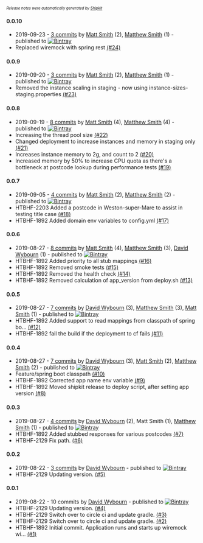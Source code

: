 <sup><sup>*Release notes were automatically generated by [Shipkit](http://shipkit.org/)*</sup></sup>

#### 0.0.10
 - 2019-09-23 - [3 commits](https://github.com/DepartmentOfHealth-htbhf/htbhf-os-places-stub/compare/v0.0.9...v0.0.10) by [Matt Smith](https://github.com/YetAnotherMatt) (2), [Matthew Smith](https://github.com/YetAnotherMatt) (1) - published to [![Bintray](https://img.shields.io/badge/Bintray-0.0.10-green.svg)](https://bintray.com/departmentofhealth-htbhf/maven/htbhf-os-places-stub/0.0.10)
 - Replaced wiremock with spring rest [(#24)](https://github.com/DepartmentOfHealth-htbhf/htbhf-os-places-stub/pull/24)

#### 0.0.9
 - 2019-09-20 - [3 commits](https://github.com/DepartmentOfHealth-htbhf/htbhf-os-places-stub/compare/v0.0.8...v0.0.9) by [Matt Smith](https://github.com/YetAnotherMatt) (2), [Matthew Smith](https://github.com/YetAnotherMatt) (1) - published to [![Bintray](https://img.shields.io/badge/Bintray-0.0.9-green.svg)](https://bintray.com/departmentofhealth-htbhf/maven/htbhf-os-places-stub/0.0.9)
 - Removed the instance scaling in staging - now using instance-sizes-staging.properties [(#23)](https://github.com/DepartmentOfHealth-htbhf/htbhf-os-places-stub/pull/23)

#### 0.0.8
 - 2019-09-19 - [8 commits](https://github.com/DepartmentOfHealth-htbhf/htbhf-os-places-stub/compare/v0.0.7...v0.0.8) by [Matt Smith](https://github.com/YetAnotherMatt) (4), [Matthew Smith](https://github.com/YetAnotherMatt) (4) - published to [![Bintray](https://img.shields.io/badge/Bintray-0.0.8-green.svg)](https://bintray.com/departmentofhealth-htbhf/maven/htbhf-os-places-stub/0.0.8)
 - Increasing the thread pool size [(#22)](https://github.com/DepartmentOfHealth-htbhf/htbhf-os-places-stub/pull/22)
 - Changed deployment to increase instances and memory in staging only [(#21)](https://github.com/DepartmentOfHealth-htbhf/htbhf-os-places-stub/pull/21)
 - Increases instance memory to 2g, and count to 2 [(#20)](https://github.com/DepartmentOfHealth-htbhf/htbhf-os-places-stub/pull/20)
 - Increased memory by 50% to increase CPU quota as there's a bottleneck at postcode lookup during performance tests [(#19)](https://github.com/DepartmentOfHealth-htbhf/htbhf-os-places-stub/pull/19)

#### 0.0.7
 - 2019-09-05 - [4 commits](https://github.com/DepartmentOfHealth-htbhf/htbhf-os-places-stub/compare/v0.0.6...v0.0.7) by [Matt Smith](https://github.com/YetAnotherMatt) (2), [Matthew Smith](https://github.com/YetAnotherMatt) (2) - published to [![Bintray](https://img.shields.io/badge/Bintray-0.0.7-green.svg)](https://bintray.com/departmentofhealth-htbhf/maven/htbhf-os-places-stub/0.0.7)
 - HTBHF-2203 Added a postcode in Weston-super-Mare to assist in testing title case [(#18)](https://github.com/DepartmentOfHealth-htbhf/htbhf-os-places-stub/pull/18)
 - HTBHF-1892 Added domain env variables to config.yml [(#17)](https://github.com/DepartmentOfHealth-htbhf/htbhf-os-places-stub/pull/17)

#### 0.0.6
 - 2019-08-27 - [8 commits](https://github.com/DepartmentOfHealth-htbhf/htbhf-os-places-stub/compare/v0.0.5...v0.0.6) by [Matt Smith](https://github.com/YetAnotherMatt) (4), [Matthew Smith](https://github.com/YetAnotherMatt) (3), [David Wybourn](https://github.com/dwybourn) (1) - published to [![Bintray](https://img.shields.io/badge/Bintray-0.0.6-green.svg)](https://bintray.com/departmentofhealth-htbhf/maven/htbhf-os-places-stub/0.0.6)
 - HTBHF-1892 Added priority to all stub mappings [(#16)](https://github.com/DepartmentOfHealth-htbhf/htbhf-os-places-stub/pull/16)
 - HTBHF-1892 Removed smoke tests [(#15)](https://github.com/DepartmentOfHealth-htbhf/htbhf-os-places-stub/pull/15)
 - HTBHF-1892 Removed the health check [(#14)](https://github.com/DepartmentOfHealth-htbhf/htbhf-os-places-stub/pull/14)
 - HTBHF-1892 Removed calculation of app_version from deploy.sh [(#13)](https://github.com/DepartmentOfHealth-htbhf/htbhf-os-places-stub/pull/13)

#### 0.0.5
 - 2019-08-27 - [7 commits](https://github.com/DepartmentOfHealth-htbhf/htbhf-os-places-stub/compare/v0.0.4...v0.0.5) by [David Wybourn](https://github.com/dwybourn) (3), [Matthew Smith](https://github.com/YetAnotherMatt) (3), [Matt Smith](https://github.com/YetAnotherMatt) (1) - published to [![Bintray](https://img.shields.io/badge/Bintray-0.0.5-green.svg)](https://bintray.com/departmentofhealth-htbhf/maven/htbhf-os-places-stub/0.0.5)
 - HTBHF-1892 Added support to read mappings from classpath of spring bo… [(#12)](https://github.com/DepartmentOfHealth-htbhf/htbhf-os-places-stub/pull/12)
 - HTBHF-1892 fail the build if the deployment to cf fails [(#11)](https://github.com/DepartmentOfHealth-htbhf/htbhf-os-places-stub/pull/11)

#### 0.0.4
 - 2019-08-27 - [7 commits](https://github.com/DepartmentOfHealth-htbhf/htbhf-os-places-stub/compare/v0.0.3...v0.0.4) by [David Wybourn](https://github.com/dwybourn) (3), [Matt Smith](https://github.com/YetAnotherMatt) (2), [Matthew Smith](https://github.com/YetAnotherMatt) (2) - published to [![Bintray](https://img.shields.io/badge/Bintray-0.0.4-green.svg)](https://bintray.com/departmentofhealth-htbhf/maven/htbhf-os-places-stub/0.0.4)
 - Feature/spring boot classpath [(#10)](https://github.com/DepartmentOfHealth-htbhf/htbhf-os-places-stub/pull/10)
 - HTBHF-1892 Corrected app name env variable [(#9)](https://github.com/DepartmentOfHealth-htbhf/htbhf-os-places-stub/pull/9)
 - HTBHF-1892 Moved shipkit release to deploy script, after setting app version [(#8)](https://github.com/DepartmentOfHealth-htbhf/htbhf-os-places-stub/pull/8)

#### 0.0.3
 - 2019-08-27 - [4 commits](https://github.com/DepartmentOfHealth-htbhf/htbhf-os-places-stub/compare/v0.0.2...v0.0.3) by [David Wybourn](https://github.com/dwybourn) (2), Matt Smith (1), [Matthew Smith](https://github.com/YetAnotherMatt) (1) - published to [![Bintray](https://img.shields.io/badge/Bintray-0.0.3-green.svg)](https://bintray.com/departmentofhealth-htbhf/maven/htbhf-os-places-stub/0.0.3)
 - HTBHF-1892 Added stubbed responses for various postcodes [(#7)](https://github.com/DepartmentOfHealth-htbhf/htbhf-os-places-stub/pull/7)
 - HTBHF-2129 Fix path. [(#6)](https://github.com/DepartmentOfHealth-htbhf/htbhf-os-places-stub/pull/6)

#### 0.0.2
 - 2019-08-22 - [3 commits](https://github.com/DepartmentOfHealth-htbhf/htbhf-os-places-stub/compare/v0.0.1...v0.0.2) by [David Wybourn](https://github.com/dwybourn) - published to [![Bintray](https://img.shields.io/badge/Bintray-0.0.2-green.svg)](https://bintray.com/departmentofhealth-htbhf/maven/htbhf-os-places-stub/0.0.2)
 - HTBHF-2129 Updating version. [(#5)](https://github.com/DepartmentOfHealth-htbhf/htbhf-os-places-stub/pull/5)

#### 0.0.1
 - 2019-08-22 - 10 commits by [David Wybourn](https://github.com/dwybourn) - published to [![Bintray](https://img.shields.io/badge/Bintray-0.0.1-green.svg)](https://bintray.com/departmentofhealth-htbhf/maven/htbhf-os-places-stub/0.0.1)
 - HTBHF-2129 Updating version. [(#4)](https://github.com/DepartmentOfHealth-htbhf/htbhf-os-places-stub/pull/4)
 - HTBHF-2129 Switch over to circle ci and update gradle. [(#3)](https://github.com/DepartmentOfHealth-htbhf/htbhf-os-places-stub/pull/3)
 - HTBHF-2129 Switch over to circle ci and update gradle. [(#2)](https://github.com/DepartmentOfHealth-htbhf/htbhf-os-places-stub/pull/2)
 - HTBHF-1892 Initial commit. Application runs and starts up wiremock wi… [(#1)](https://github.com/DepartmentOfHealth-htbhf/htbhf-os-places-stub/pull/1)

